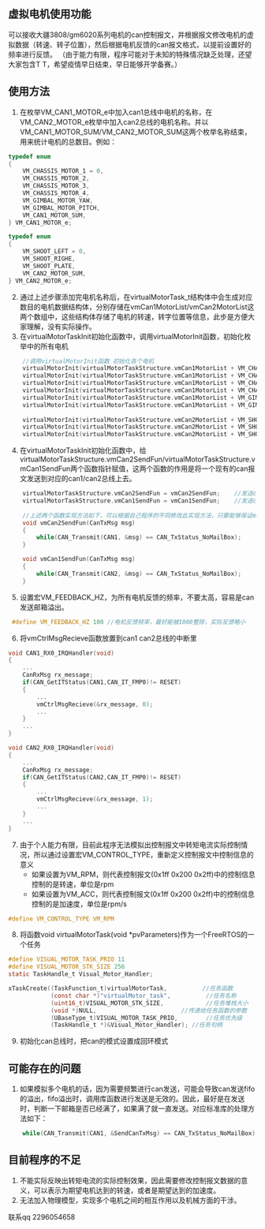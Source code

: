 ## 虚拟电机使用功能
可以接收大疆3808/gm6020系列电机的can控制报文，并根据报文修改电机的虚拟数据（转速、转子位置），然后根据电机反馈的can报文格式，以提前设置好的频率进行反馈。
（由于能力有限，程序可能对于未知的特殊情况缺乏处理，还望大家包含T T，希望疫情早日结束，早日能够开学备赛。）

## 使用方法
1. 在枚举VM_CAN1_MOTOR_e中加入can1总线中电机的名称，在VM_CAN2_MOTOR_e枚举中加入can2总线的电机名称。并以VM_CAN1_MOTOR_SUM/VM_CAN2_MOTOR_SUM这两个枚举名称结束，用来统计电机的总数目。例如：
``` c
typedef enum
{
	VM_CHASSIS_MOTOR_1 = 0,
	VM_CHASSIS_MOTOR_2,
	VM_CHASSIS_MOTOR_3,
	VM_CHASSIS_MOTOR_4,
	VM_GIMBAL_MOTOR_YAW,
	VM_GIMBAL_MOTOR_PITCH,
	VM_CAN1_MOTOR_SUM,
} VM_CAN1_MOTOR_e;

typedef enum
{
	VM_SHOOT_LEFT = 0,
	VM_SHOOT_RIGHE,
	VM_SHOOT_PLATE,
	VM_CAN2_MOTOR_SUM,
} VM_CAN2_MOTOR_e;
```

2. 通过上述步骤添加完电机名称后，在virtualMotorTask_t结构体中会生成对应数目的电机数据结构体，分别存储在vmCan1MotorList/vmCan2MotorList这两个数组中，这些结构体存储了电机的转速，转字位置等信息，此步是方便大家理解，没有实际操作。
3. 在virtualMotorTaskInit初始化函数中，调用virtualMotorInit函数，初始化枚举中的所有电机
``` c
	//调用virtualMotorInit函数 初始化各个电机
	virtualMotorInit(virtualMotorTaskStructure.vmCan1MotorList + VM_CHASSIS_MOTOR_1, 0x201, 8191, 0, 1000);
	virtualMotorInit(virtualMotorTaskStructure.vmCan1MotorList + VM_CHASSIS_MOTOR_2, 0x202, 8191, 0, 1000);
	virtualMotorInit(virtualMotorTaskStructure.vmCan1MotorList + VM_CHASSIS_MOTOR_3, 0x203, 8191, 0, 1000);
	virtualMotorInit(virtualMotorTaskStructure.vmCan1MotorList + VM_CHASSIS_MOTOR_4, 0x204, 8191, 0, 1000);	
	virtualMotorInit(virtualMotorTaskStructure.vmCan1MotorList + VM_GIMBAL_MOTOR_YAW, 0x205, 8191, 0, 1000);	
	virtualMotorInit(virtualMotorTaskStructure.vmCan1MotorList + VM_GIMBAL_MOTOR_PITCH, 0x206, 8191, 0, 1000);
	
	virtualMotorInit(virtualMotorTaskStructure.vmCan2MotorList + VM_SHOOT_LEFT, 0x205, 8191, 0, 1000);
	virtualMotorInit(virtualMotorTaskStructure.vmCan2MotorList + VM_SHOOT_RIGHE, 0x206, 8191, 0, 1000);
	virtualMotorInit(virtualMotorTaskStructure.vmCan2MotorList + VM_SHOOT_PLATE, 0x207, 8191, 0, 1000);
```

4. 在virtualMotorTaskInit初始化函数中，给virtualMotorTaskStructure.vmCan2SendFun/virtualMotorTaskStructure.vmCan1SendFun两个函数指针赋值，这两个函数的作用是将一个现有的can报文发送到对应的can1/can2总线上去。
``` c
	virtualMotorTaskStructure.vmCan2SendFun = vmCan2SendFun;	//发送can2信息的函数指针赋值
	virtualMotorTaskStructure.vmCan1SendFun = vmCan1SendFun;	//发送can1信息的函数指针赋值
	
	//上述两个函数实现方法如下，可以根据自己程序的不同修改此实现方法，只要能够保证msg能够最终发送到can总线上即可
	void vmCan2SendFun(CanTxMsg msg)
	{
		while(CAN_Transmit(CAN1, &msg) == CAN_TxStatus_NoMailBox);
	}

	void vmCan1SendFun(CanTxMsg msg)
	{
		while(CAN_Transmit(CAN2, &msg) == CAN_TxStatus_NoMailBox);
	}
```

5. 设置宏VM_FEEDBACK_HZ，为所有电机反馈的频率，不要太高，容易是can发送邮箱溢出。
``` c
 #define VM_FEEDBACK_HZ 100	//电机反馈频率，最好能被1000整除，实际反馈略小
```

6. 将vmCtrlMsgRecieve函数放置到can1 can2总线的中断里
``` c
void CAN1_RX0_IRQHandler(void)
{
	...
	CanRxMsg rx_message;	
    if(CAN_GetITStatus(CAN1,CAN_IT_FMP0)!= RESET)
	{
		...
		vmCtrlMsgRecieve(&rx_message, 0);
		...
	}
	...
}

void CAN2_RX0_IRQHandler(void)
{
	...
	CanRxMsg rx_message;	
    if(CAN_GetITStatus(CAN2,CAN_IT_FMP0)!= RESET)
	{
		...
		vmCtrlMsgRecieve(&rx_message, 1);
		...
	}
	...
}
```

7. 由于个人能力有限，目前此程序无法模拟出控制报文中转矩电流实际控制情况，所以通过设置宏VM_CONTROL_TYPE，重新定义控制报文中控制信息的意义
	* 如果设置为VM_RPM，则代表控制报文(0x1ff 0x200 0x2ff)中的控制信息控制的是转速，单位是rpm
	* 如果设置为VM_ACC，则代表控制报文(0x1ff 0x200 0x2ff)中的控制信息控制的是加速度，单位是rpm/s
``` c
#define VM_CONTROL_TYPE VM_RPM 
```	

8. 将函数void virtualMotorTask(void *pvParameters)作为一个FreeRTOS的一个任务
``` c
#define VISUAL_MOTOR_TASK_PRIO 11
#define VISUAL_MOTOR_STK_SIZE 256
static TaskHandle_t Visual_Motor_Handler;

xTaskCreate((TaskFunction_t)virtualMotorTask,          //任务函数
			(const char *)"virtualMotor_task",          //任务名称
			(uint16_t)VISUAL_MOTOR_STK_SIZE,            //任务堆栈大小
			(void *)NULL,                        //传递给任务函数的参数
			(UBaseType_t)VISUAL_MOTOR_TASK_PRIO,        //任务优先级
			(TaskHandle_t *)&Visual_Motor_Handler); //任务句柄
```
9. 初始化can总线时，把can的模式设置成回环模式

	
## 可能存在的问题
1. 如果模拟多个电机的话，因为需要频繁进行can发送，可能会导致can发送fifo的溢出，fifo溢出时，调用库函数进行发送是无效的。因此，最好是在发送时，判断一下邮箱是否已经满了，如果满了就一直发送。对应标准库的处理方法如下：
``` c
	while(CAN_Transmit(CAN1, &SendCanTxMsg) == CAN_TxStatus_NoMailBox);
```

## 目前程序的不足
1. 不能实际反映出转矩电流的实际控制效果，因此需要修改控制报文数据的意义，可以表示为期望电机达到的转速，或者是期望达到的加速度。
2. 无法加入物理模型，实现多个电机之间的相互作用以及机械方面的干涉。

联系qq 2296054658
